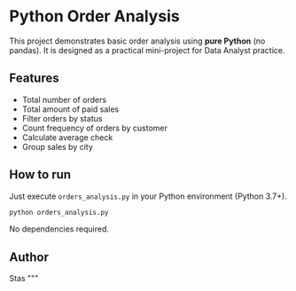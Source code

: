 # Python Order Analysis

This project demonstrates basic order analysis using **pure Python** (no pandas).
It is designed as a practical mini-project for Data Analyst practice.

## Features
- Total number of orders
- Total amount of paid sales
- Filter orders by status
- Count frequency of orders by customer
- Calculate average check
- Group sales by city

## How to run
Just execute `orders_analysis.py` in your Python environment (Python 3.7+).

```bash
python orders_analysis.py
```

No dependencies required.

## Author
Stas
"""

